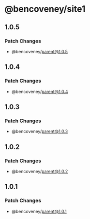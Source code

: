 # @bencoveney/site1

## 1.0.5

### Patch Changes

- @bencoveney/parent@1.0.5

## 1.0.4

### Patch Changes

- @bencoveney/parent@1.0.4

## 1.0.3

### Patch Changes

- @bencoveney/parent@1.0.3

## 1.0.2

### Patch Changes

- @bencoveney/parent@1.0.2

## 1.0.1

### Patch Changes

- @bencoveney/parent@1.0.1
